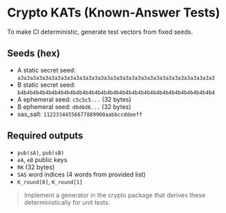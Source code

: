 # Crypto KATs (Known-Answer Tests)

To make CI deterministic, generate test vectors from fixed seeds.

## Seeds (hex)

- A static secret seed: `a3a3a3a3a3a3a3a3a3a3a3a3a3a3a3a3a3a3a3a3a3a3a3a3a3a3a3a3a3a3a3a3`
- B static secret seed: `b4b4b4b4b4b4b4b4b4b4b4b4b4b4b4b4b4b4b4b4b4b4b4b4b4b4b4b4b4b4b4b4`
- A ephemeral seed: `c5c5c5...` (32 bytes)
- B ephemeral seed: `d6d6d6...` (32 bytes)
- sas_salt: `11223344556677889900aabbccddeeff`

## Required outputs

- `pub(sA)`, `pub(sB)`
- `eA`, `eB` public keys
- `RK` (32 bytes)
- `SAS` word indices (4 words from provided list)
- `K_round[0]`, `K_round[1]`

> Implement a generator in the crypto package that derives these deterministically for unit tests.
